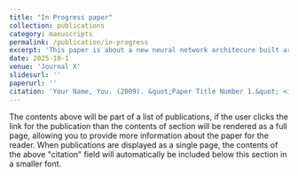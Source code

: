 ```yaml
---
title: "In Progress paper"
collection: publications
category: manuscripts
permalink: /publication/in-progress
excerpt: 'This paper is about a new neural network architecure built around genomic language models (gLMs) for phage-host interaction prediction.'
date: 2025-10-1
venue: 'Journal X'
slidesurl: ''
paperurl: ''
citation: 'Your Name, You. (2009). &quot;Paper Title Number 1.&quot; <i>Journal 1</i>. 1(1).'
---
```


The contents above will be part of a list of publications, if the user clicks the link for the publication than the contents of section will be rendered as a full page, allowing you to provide more information about the paper for the reader. When publications are displayed as a single page, the contents of the above "citation" field will automatically be included below this section in a smaller font.